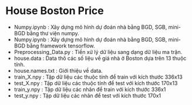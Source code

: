 # House Boston Price
- Numpy.ipynb : Xây dựng mô hình dự đoán nhà bằng BGD, SGB, mini-BGD bằng thư viện numpy.
- Numpy.ipynb : Xây dựng mô hình dự đoán nhà bằng BGD, SGB, mini-BGD bằng framework tensorflow.
- Preprocessing_Data.py : Tiền xử lý dữ liệu sang dạng dữ liệu ma trận.
- house.data : Data thô các số liệu về giá nhà ở Boston dựa trên 13 thuộc tính.
- house.names.txt : Giới thiệu về data.
- train_X.npy : Tập dữ liệu các thuộc tính để train với kích thước 336x13
- test_X.npy : Tập dữ liệu các thuộc tính để test với kích thước 170x13
- train_y.npy : Tập dữ liệu các nhãn để train với kích thước 336x1
- test_y.npy : Tập dữ liệu các nhãn để test với kích thước 170x1
